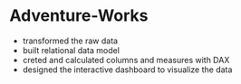 # Adventure-Works
- transformed the raw data
- built relational data model
- creted and calculated columns and measures with DAX
- designed the interactive dashboard to visualize the data
